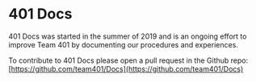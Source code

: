 # 401 Docs

401 Docs was started in the summer of 2019 and is an ongoing effort to improve Team 401 by documenting our procedures and experiences. 

To contribute to 401 Docs please open a pull request in the Github repo: [https://github.com/team401/Docs](https://github.com/team401/Docs)